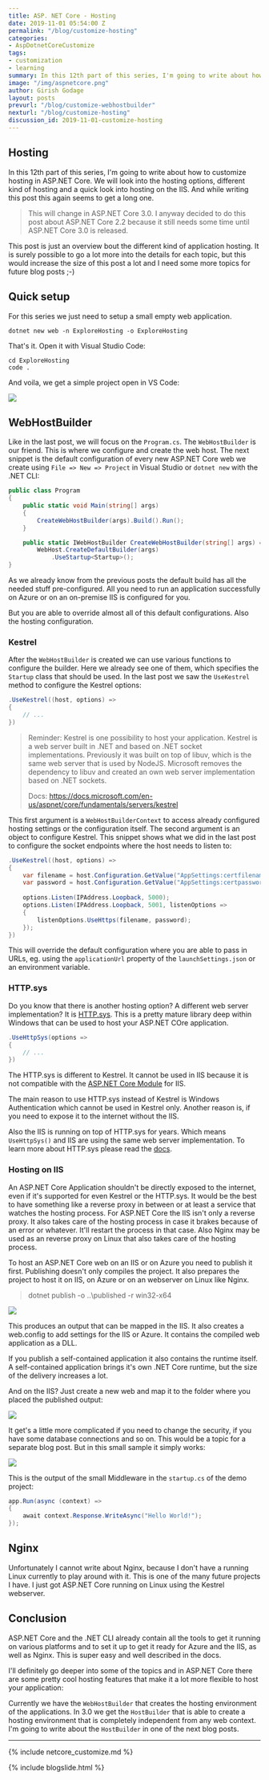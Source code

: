 ```yaml
---
title: ASP. NET Core - Hosting
date: 2019-11-01 05:54:00 Z
permalink: "/blog/customize-hosting"
categories:
- AspDotnetCoreCustomize
tags:
- customization
- learning
summary: In this 12th part of this series, I'm going to write about how to customize hosting in ASP.NET Core. We will look into the hosting options, different kind of hosting and a quick look into hosting on the IIS. And while writing this post this again seems to get a long one.  
image: "/img/aspnetcore.png"
author: Girish Godage
layout: posts
prevurl: "/blog/customize-webhostbuilder"
nexturl: "/blog/customize-hosting"
discussion_id: 2019-11-01-customize-hosting
---
```


## Hosting

In this 12th part of this series, I'm going to write about how to customize hosting in ASP.NET Core. We will look into the hosting options, different kind of hosting and a quick look into hosting on the IIS. And while writing this post this again seems to get a long one.

> This will change in ASP.NET Core 3.0. I anyway decided to do this post about ASP.NET Core 2.2 because it still needs some time until ASP.NET Core 3.0 is released.

This post is just an overview bout the different kind of application hosting. It is surely possible to go a lot more into the details for each topic, but this would increase the size of this post a lot and I need some more topics for future blog posts ;-)

## Quick setup

For this series we just need to setup a small empty web application.

```shell
dotnet new web -n ExploreHosting -o ExploreHosting
```

That's it. Open it with Visual Studio Code:

```shell
cd ExploreHosting
code .
```

And voila, we get a simple project open in VS Code:

![](/img/customize-aspnetcore/simpleproject.PNG)

## WebHostBuilder

Like in the last post, we will focus on the `Program.cs`. The `WebHostBuilder` is our friend. This is where we configure and create the web host. The next snippet is the default configuration of every new ASP.NET Core web we create using `File => New => Project` in Visual Studio or `dotnet new` with the .NET CLI:

```csharp
public class Program
{
    public static void Main(string[] args)
    {
        CreateWebHostBuilder(args).Build().Run();
    }

    public static IWebHostBuilder CreateWebHostBuilder(string[] args) =>
        WebHost.CreateDefaultBuilder(args)
        	.UseStartup<Startup>();
}
```

As we already know from the previous posts the default build has all the needed stuff pre-configured. All you need to run an application successfully on Azure or on an on-premise IIS is configured for you.

But you are able to override almost all of this default configurations. Also the hosting configuration.

### Kestrel

After the `WebHostBuilder` is created we can use various functions to configure the builder. Here we already see one of them, which specifies the `Startup` class that should be used. In the last post we saw the `UseKestrel` method to configure the Kestrel options:

```csharp
.UseKestrel((host, options) =>
{
    // ...
})
```

> Reminder: Kestrel is one possibility to host your application. Kestrel is a web server built in .NET and based on .NET socket implementations. Previously it was built on top of libuv, which is the same web server that is used by NodeJS. Microsoft removes the dependency to libuv and created an own web server implementation based on .NET sockets.
>
> Docs: https://docs.microsoft.com/en-us/aspnet/core/fundamentals/servers/kestrel

This first argument is a `WebHostBuilderContext` to access already configured hosting settings or the configuration itself. The second argument is an object to configure Kestrel. This snippet shows what we did in the last post to configure the socket endpoints where the host needs to listen to:

```csharp
.UseKestrel((host, options) =>
{
    var filename = host.Configuration.GetValue("AppSettings:certfilename", "");
    var password = host.Configuration.GetValue("AppSettings:certpassword", "");
    
    options.Listen(IPAddress.Loopback, 5000);
    options.Listen(IPAddress.Loopback, 5001, listenOptions =>
    {
        listenOptions.UseHttps(filename, password);
    });
})
```

This will override the default configuration where you are able to pass in URLs, eg. using the `applicationUrl` property of the `launchSettings.json` or an environment variable.

### HTTP.sys

Do you know that there is another hosting option? A different web server implementation? It is [HTTP.sys](https://docs.microsoft.com/en-us/aspnet/core/fundamentals/servers/httpsys). This is a pretty mature library deep within Windows that can be used to host your ASP.NET COre application.

```csharp
.UseHttpSys(options =>
{
    // ...
})
```

The HTTP.sys is different to Kestrel. It cannot be used in IIS because it is not compatible with the [ASP.NET Core Module](https://docs.microsoft.com/en-us/aspnet/core/host-and-deploy/aspnet-core-module?view=aspnetcore-2.2) for IIS. 

The main reason to use HTTP.sys instead of Kestrel is Windows Authentication which cannot be used in Kestrel only. Another reason is, if you need to expose it to the internet without the IIS. 

Also the IIS is running on top of HTTP.sys for years. Which means `UseHttpSys()` and IIS are using the same web server implementation. To learn more about HTTP.sys please read the [docs](https://docs.microsoft.com/en-us/aspnet/core/fundamentals/servers/httpsys).

### Hosting on IIS 

An ASP.NET Core Application shouldn't be directly exposed to the internet, even if it's supported for even Kestrel or the HTTP.sys. It would be the best to have something like a reverse proxy in between or at least a service that watches the hosting process. For ASP.NET Core the IIS isn't only a reverse proxy. It also takes care of the hosting process in case it brakes because of an error or whatever. It'll restart the process in that case. Also Nginx may be used as an reverse proxy on Linux that also takes care of the hosting process.

To host an ASP.NET Core web on an IIS or on Azure you need to publish it first. Publishing doesn't only compiles the project. It also prepares the project to host it on IIS, on Azure or on an webserver on Linux like Nginx. 

> dotnet publish -o ..\published -r win32-x64

![](/img/customize-aspnetcore/dotnet-publish.png)

This produces an output that can be mapped in the IIS. It also creates a web.config to add settings for the IIS or Azure. It contains the compiled web application as a DLL. 

If you publish a self-contained application it also contains the runtime itself. A self-contained application brings it's own .NET Core runtime, but the size of the delivery increases a lot. 

And on the IIS? Just create a new web and map it to the folder where you placed the published output:

![](/img/customize-aspnetcore/iis-hosting.png)

It get's a little more complicated if you need to change the security, if you have some database connections and so on. This would be a topic for a separate blog post. But in this small sample it simply works:

![](/img/customize-aspnetcore/iis-hosted.PNG)

This is the output of the small Middleware in the `startup.cs` of the demo project:

```csharp
app.Run(async (context) =>
{
    await context.Response.WriteAsync("Hello World!");
});
```

## Nginx

Unfortunately I cannot write about Nginx, because I don't have a running Linux currently to play around with it. This is one of the many future projects I have. I just got ASP.NET Core running on Linux using the Kestrel webserver.

## Conclusion

ASP.NET Core and the .NET CLI already contain all the tools to get it running on various platforms and to set it up to get it ready for Azure and the IIS, as well as Nginx. This is super easy and well described in the docs.

I'll definitely go deeper into some of the topics and in ASP.NET Core there are some pretty cool hosting features that make it a lot more flexible to host your application: 

Currently we have the `WebHostBuilder` that creates the hosting environment of the applications. In 3.0 we get the `HostBuilder` that is able to create a hosting environment that is completely independent from any web context. I'm going to write about the `HostBuilder` in one of the next blog posts.


---
{% include netcore_customize.md %}

{% include blogslide.html %}

